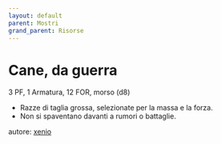 ```yaml
---
layout: default
parent: Mostri
grand_parent: Risorse
---
```


# Cane, da guerra
3 PF, 1 Armatura, 12 FOR, morso (d8)  
- Razze di taglia grossa, selezionate per la massa e la forza.
- Non si spaventano davanti a rumori o battaglie.

autore: [xenio](https://xenioinabottle.blogspot.com)
